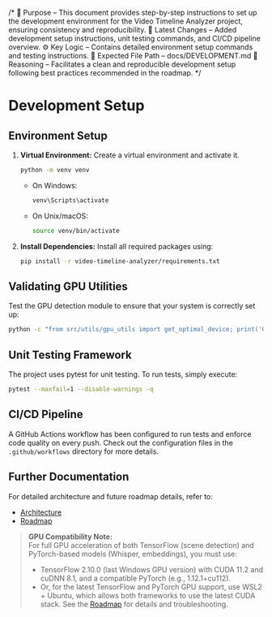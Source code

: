 /*
📌 Purpose – This document provides step-by-step instructions to set up the development environment for the Video Timeline Analyzer project, ensuring consistency and reproducibility.
🔄 Latest Changes – Added development setup instructions, unit testing commands, and CI/CD pipeline overview.
⚙️ Key Logic – Contains detailed environment setup commands and testing instructions.
📂 Expected File Path – docs/DEVELOPMENT.md
🧠 Reasoning – Facilitates a clean and reproducible development setup following best practices recommended in the roadmap.
*/

# Development Setup

## Environment Setup

1. **Virtual Environment:**
   Create a virtual environment and activate it.

   ```bash
   python -m venv venv
   ```

   - On Windows:
     ```bash
     venv\Scripts\activate
     ```
   - On Unix/macOS:
     ```bash
     source venv/bin/activate
     ```

2. **Install Dependencies:**
   Install all required packages using:

   ```bash
   pip install -r video-timeline-analyzer/requirements.txt
   ```

## Validating GPU Utilities

Test the GPU detection module to ensure that your system is correctly set up:

```bash
python -c "from src/utils/gpu_utils import get_optimal_device; print('GPU Device:', get_optimal_device())"
```

## Unit Testing Framework

The project uses pytest for unit testing. To run tests, simply execute:

```bash
pytest --maxfail=1 --disable-warnings -q
```

## CI/CD Pipeline

A GitHub Actions workflow has been configured to run tests and enforce code quality on every push. Check out the configuration files in the `.github/workflows` directory for more details.

## Further Documentation

For detailed architecture and future roadmap details, refer to:

- [Architecture](ARCHITECTURE.md)
- [Roadmap](ROADMAP.md)

> **GPU Compatibility Note:**  
> For full GPU acceleration of both TensorFlow (scene detection) and PyTorch-based models (Whisper, embeddings), you must use:
> - TensorFlow 2.10.0 (last Windows GPU version) with CUDA 11.2 and cuDNN 8.1, and a compatible PyTorch (e.g., 1.12.1+cu112).
> - Or, for the latest TensorFlow and PyTorch GPU support, use WSL2 + Ubuntu, which allows both frameworks to use the latest CUDA stack.
> See the [Roadmap](ROADMAP.md) for details and troubleshooting. 